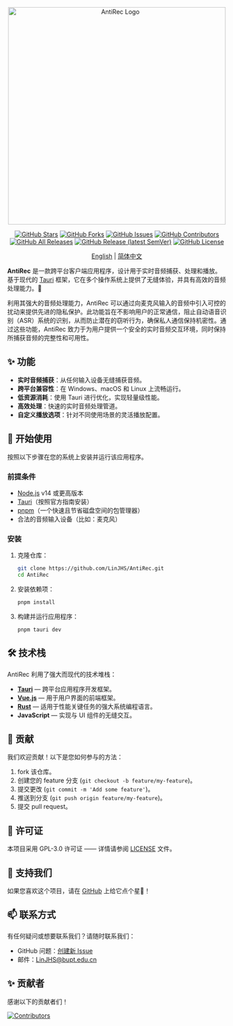 <div align="center">
  
  <!-- # 🎧 AntiRec  -->
  
  <img src="https://github.com/LinJHS/AntiRec/blob/main/images/logo.png" alt="AntiRec Logo" width="500">

  [![GitHub Stars](https://img.shields.io/github/stars/LinJHS/AntiRec?style=flat-square)](https://github.com/LinJHS/AntiRec/stargazers)
  [![GitHub Forks](https://img.shields.io/github/forks/LinJHS/AntiRec?style=flat-square)](https://github.com/LinJHS/AntiRec/network)
  [![GitHub Issues](https://img.shields.io/github/issues/LinJHS/AntiRec?style=flat-square)](https://github.com/LinJHS/AntiRec/issues)
  [![GitHub Contributors](https://img.shields.io/github/contributors/LinJHS/AntiRec?style=flat-square)](https://github.com/LinJHS/AntiRec/graphs/contributors)
  [![GitHub All Releases](https://img.shields.io/github/downloads/LinJHS/AntiRec/total?style=flat-square)](https://github.com/LinJHS/AntiRec/releases)
  [![GitHub Release (latest SemVer)](https://img.shields.io/github/v/release/LinJHS/AntiRec?style=flat-square)](https://github.com/LinJHS/AntiRec/releases)
  [![GitHub License](https://img.shields.io/github/license/LinJHS/AntiRec?style=flat-square)](https://github.com/LinJHS/AntiRec/blob/main/LICENSE)

  
  [English](https://github.com/LinJHS/AntiRec/blob/main/README.md) | [简体中文](https://github.com/LinJHS/AntiRec/blob/main/README_zh-CN.md)
</div>

**AntiRec** 是一款跨平台客户端应用程序，设计用于实时音频捕获、处理和播放。基于现代的 [Tauri](https://tauri.app/) 框架，它在多个操作系统上提供了无缝体验，并具有高效的音频处理能力。🚀

利用其强大的音频处理能力，AntiRec 可以通过向麦克风输入的音频中引入可控的扰动来提供先进的隐私保护。此功能旨在不影响用户的正常通信，阻止自动语音识别（ASR）系统的识别，从而防止潜在的窃听行为，确保私人通信保持机密性。通过这些功能，AntiRec 致力于为用户提供一个安全的实时音频交互环境，同时保持所捕获音频的完整性和可用性。

## ✨ 功能

- **实时音频捕获**：从任何输入设备无缝捕获音频。
- **跨平台兼容性**：在 Windows、macOS 和 Linux 上流畅运行。
- **低资源消耗**：使用 Tauri 进行优化，实现轻量级性能。
- **高效处理**：快速的实时音频处理管道。
- **自定义播放选项**：针对不同使用场景的灵活播放配置。

## 🚀 开始使用

按照以下步骤在您的系统上安装并运行该应用程序。

### 前提条件
- [Node.js](https://nodejs.org/) v14 或更高版本
- [Tauri](https://tauri.app/)（按照官方指南安装）
- [pnpm](https://pnpm.io/)（一个快速且节省磁盘空间的包管理器）
- 合法的音频输入设备（比如：麦克风）

### 安装
1. 克隆仓库：
   ```bash
   git clone https://github.com/LinJHS/AntiRec.git
   cd AntiRec
   ```

2. 安装依赖项：
   ```bash
   pnpm install
   ```

3. 构建并运行应用程序：
   ```bash
   pnpm tauri dev
   ```

<!-- 
## 📷 屏幕截图

[AntiRec 屏幕截图 1](https://your-image-link.com/screenshot1.png)
*Windows 平台上的 AntiRec 主界面*

[AntiRec 屏幕截图 2](https://your-image-link.com/screenshot2.png)
*实时音频处理视图* -->

## 🛠️ 技术栈

AntiRec 利用了强大而现代的技术堆栈：

- **[Tauri](https://tauri.app/)** — 跨平台应用程序开发框架。
- **[Vue.js](https://vuejs.org/)** — 用于用户界面的前端框架。
- **[Rust](https://www.rust-lang.org/)** — 适用于性能关键任务的强大系统编程语言。
- **JavaScript** — 实现与 UI 组件的无缝交互。

## 🤝 贡献

我们欢迎贡献！以下是您如何参与的方法：

1. fork 该仓库。
2. 创建您的 feature 分支 (`git checkout -b feature/my-feature`)。
3. 提交更改 (`git commit -m 'Add some feature'`)。
4. 推送到分支 (`git push origin feature/my-feature`)。
5. 提交 pull request。

## 📜 许可证

本项目采用 GPL-3.0 许可证 —— 详情请参阅 [LICENSE](https://github.com/LinJHS/AntiRec/blob/main/LICENSE) 文件。

## 🌟 支持我们

如果您喜欢这个项目，请在 [GitHub](https://github.com/LinJHS/AntiRec) 上给它点个星🌟！

## 📫 联系方式

有任何疑问或想要联系我们？请随时联系我们：

- GitHub 问题：[创建新 Issue](https://github.com/LinJHS/AntiRec/issues)
- 邮件：LinJHS@bupt.edu.cn

## ✨ 贡献者

感谢以下的贡献者们！

[![Contributors](https://contrib.rocks/image?repo=LinJHS/AntiRec)](https://github.com/LinJHS/AntiRec/graphs/contributors)
